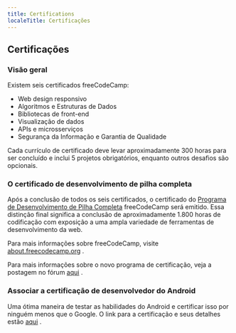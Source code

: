 ```yaml
---
title: Certifications
localeTitle: Certificações
---
```

## Certificações

### Visão geral

Existem seis certificados freeCodeCamp:

*   Web design responsivo
*   Algoritmos e Estruturas de Dados
*   Bibliotecas de front-end
*   Visualização de dados
*   APIs e microsserviços
*   Segurança da Informação e Garantia de Qualidade

Cada currículo de certificado deve levar aproximadamente 300 horas para ser concluído e inclui 5 projetos obrigatórios, enquanto outros desafios são opcionais.

### O certificado de desenvolvimento de pilha completa

Após a conclusão de todos os seis certificados, o certificado do [Programa de Desenvolvimento de Pilha Completa](https://guide.freecodecamp.org/meta/free-code-camp-full-stack-development-certification/) freeCodeCamp será emitido. Essa distinção final significa a conclusão de aproximadamente 1.800 horas de codificação com exposição a uma ampla variedade de ferramentas de desenvolvimento da web.

Para mais informações sobre freeCodeCamp, visite [about.freecodecamp.org](https://about.freecodecamp.org/) .

Para mais informações sobre o novo programa de certificação, veja a postagem no fórum [aqui](https://www.freecodecamp.org/forum/t/freecodecamps-new-certificates-heres-how-were-rolling-them-out/141618) .

### Associar a certificação de desenvolvedor do Android

Uma ótima maneira de testar as habilidades do Android e certificar isso por ninguém menos que o Google. O link para a certificação e seus detalhes estão [aqui](https://developers.google.com/training/certification/) .